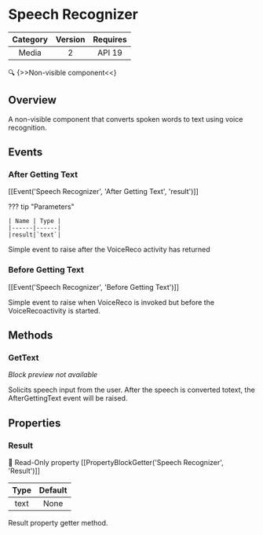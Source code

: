 # Speech Recognizer

| Category | Version | Requires |
|:--------:|:-------:|:--------:|
|Media|2|API 19 | Android 4.4 - 4.4.4 KitKat|

:mag: {>>Non-visible component<<}

## Overview

A non-visible component that converts spoken words to text using voice recognition.

## Events

### After Getting Text

[[Event('Speech Recognizer', 'After Getting Text', 'result')]]

??? tip "Parameters"

    | Name | Type |
    |------|------|
    |result|`text`|


Simple event to raise after the VoiceReco activity has returned

### Before Getting Text

[[Event('Speech Recognizer', 'Before Getting Text')]]

Simple event to raise when VoiceReco is invoked but before the VoiceRecoactivity is started.

## Methods

### GetText

_Block preview not available_

Solicits speech input from the user. After the speech is converted totext, the AfterGettingText event will be raised.

## Properties

### Result

:eyes: Read-Only property
[[PropertyBlockGetter('Speech Recognizer', 'Result')]]

| Type | Default |
|:----:|:-------:|
|text|None|

Result property getter method.